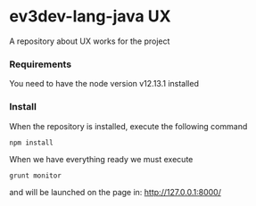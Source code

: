# ev3dev-lang-java UX


A repository about UX works for the project

### Requirements

You need to have the node version v12.13.1 installed

### Install

When the repository is installed, execute the following command

```
npm install
```


When we have everything ready we must execute

```
grunt monitor
```

and will be launched on the page in: http://127.0.0.1:8000/